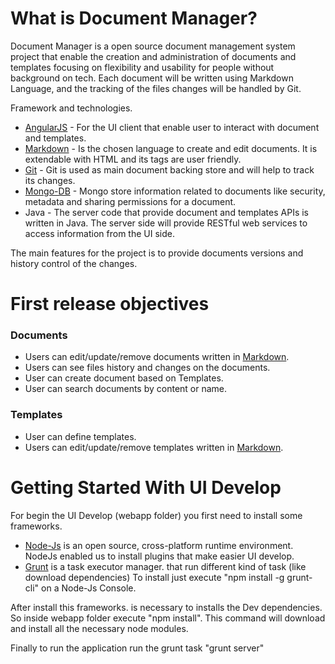 What is Document Manager?
=========================

Document Manager is a open source document management system project that enable the creation and administration of documents and templates focusing on flexibility and usability for people without background on tech. Each document will be written using Markdown Language, and the tracking of the files changes will be handled by Git.

Framework and technologies.

* [AngularJS] - For the UI client that enable user to interact with document and templates.
* [Markdown] - Is the chosen language to create and edit documents. It is extendable with HTML and its tags are user friendly.
* [Git] - Git is used as main document backing store and will help to track its changes.
* [Mongo-DB]  - Mongo store information related to documents like security, metadata and sharing permissions for a document.
* Java - The server code that provide document and templates APIs is written in Java. The server side will provide RESTful web services to access information from the UI side.


The main features for the project is to provide documents versions and history control of the changes.

First release objectives
========================

### Documents

* Users can edit/update/remove documents written in [Markdown].
* Users can see files history and changes on the documents.
* User can create document based on Templates.
* User can search documents by content or name.


### Templates

* User can define templates.
* Users can edit/update/remove templates written in [Markdown].


Getting Started With UI Develop
===============================
For begin the UI Develop (webapp folder) you first need to install some frameworks.

* [Node-Js] is an open source, cross-platform runtime environment. NodeJs enabled us to install plugins that make easier UI develop.
* [Grunt] is a task executor manager. that run different kind of task (like download dependencies) To install just execute "npm install -g grunt-cli" on a Node-Js Console.

After install this frameworks. is necessary to installs the Dev dependencies. So inside webapp folder execute "npm install". This command will download and install all the necessary node modules.

Finally to run the application run the grunt task "grunt server"

[AngularJS]:http://angularjs.org
[Markdown]:http://daringfireball.net/projects/markdown/
[Git]:http://git-scm.com/
[Mongo-DB]:http://www.mongodb.org/
[Node-Js]:http://nodejs.org/
[Grunt]:http://gruntjs.com/
